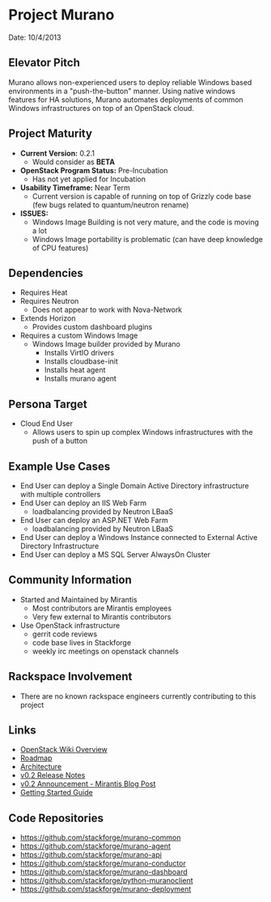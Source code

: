 # Project Murano 

Date: 10/4/2013

## Elevator Pitch

Murano allows non-experienced users to deploy reliable Windows based environments in a "push-the-button" manner. Using native windows features for HA solutions, Murano automates deployments of common Windows infrastructures on top of an OpenStack cloud.

## Project Maturity
* **Current Version:** 0.2.1
  * Would consider as **BETA**
* **OpenStack Program Status:** Pre-Incubation
  * Has not yet applied for Incubation
* **Usability Timeframe:** Near Term
  * Current version is capable of running on top of Grizzly code base (few bugs related to quantum/neutron rename)
* **ISSUES:**
  * Windows Image Building is not very mature, and the code is moving a lot
  * Windows Image portability is problematic (can have deep knowledge of CPU features)


## Dependencies
* Requires Heat
* Requires Neutron
  * Does not appear to work with Nova-Network
* Extends Horizon
  * Provides custom dashboard plugins
* Requires a custom Windows Image
  * Windows Image builder provided by Murano
  	* Installs VirtIO drivers
  	* Installs cloudbase-init
  	* Installs heat agent
  	* Installs murano agent

## Persona Target
* Cloud End User
  * Allows users to spin up complex Windows infrastructures with the push of a button
  
## Example Use Cases
* End User can deploy a Single Domain Active Directory infrastructure with multiple controllers
* End User can deploy an IIS Web Farm
  * loadbalancing provided by Neutron LBaaS
* End User can deploy an ASP.NET Web Farm
  * loadbalancing provided by Neutron LBaaS
* End User can deploy a Windows Instance connected to External Active Directory Infrastructure
* End User can deploy a MS SQL Server AlwaysOn Cluster


## Community Information
* Started and Maintained by Mirantis
  * Most contributors are Mirantis employees
  * Very few external to Mirantis contributors
* Use OpenStack infrastructure
  * gerrit code reviews
  * code base lives in Stackforge
  * weekly irc meetings on openstack channels

## Rackspace Involvement
* There are no known rackspace engineers currently contributing to this project

## Links
* [OpenStack Wiki Overview](https://wiki.openstack.org/wiki/Murano)
* [Roadmap](https://wiki.openstack.org/wiki/Murano/Roadmap)
* [Architecture](https://wiki.openstack.org/wiki/Murano/ProjectOverview#Architecture_Details)
* [v0.2 Release Notes](https://wiki.openstack.org/wiki/Murano/ReleaseNotes_v0.2)
* [v0.2 Announcement - Mirantis Blog Post](http://www.mirantis.com/blog/murano-0-2-is-here/)
* [Getting Started Guide](http://murano-docs.github.io/latest/getting-started/content/ch01.html)

## Code Repositories
* https://github.com/stackforge/murano-common
* https://github.com/stackforge/murano-agent
* https://github.com/stackforge/murano-api
* https://github.com/stackforge/murano-conductor
* https://github.com/stackforge/murano-dashboard
* https://github.com/stackforge/python-muranoclient
* https://github.com/stackforge/murano-deployment
